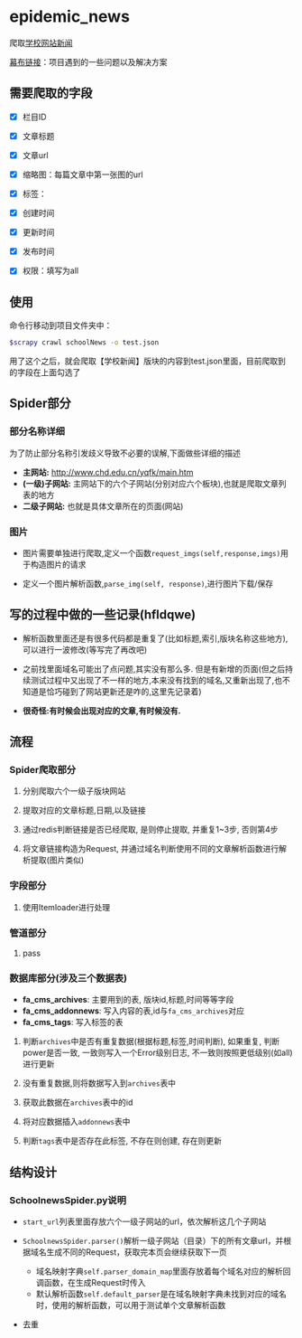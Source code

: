 # epidemic_news

爬取[学校网站新闻](http://www.chd.edu.cn/yqfk/)

[幕布链接](https://mubu.com/doc/2MY36Dq0r2u)：项目遇到的一些问题以及解决方案



## 需要爬取的字段

- [x] 栏目ID
- [x] 文章标题
- [x] 文章url
- [x] 缩略图：每篇文章中第一张图的url
- [x] 标签：
- [x] 创建时间
- [x] 更新时间
- [x] 发布时间
- [x] 权限：填写为all



## 使用

命令行移动到项目文件夹中：

```bash
$scrapy crawl schoolNews -o test.json
```

用了这个之后，就会爬取【学校新闻】版块的内容到test.json里面，目前爬取到的字段在上面勾选了

## Spider部分

### 部分名称详细

为了防止部分名称引发歧义导致不必要的误解,下面做些详细的描述

- **主网站:** http://www.chd.edu.cn/yqfk/main.htm
- **(一级)子网站:** 主网站下的六个子网站(分别对应六个板块),也就是爬取文章列表的地方
- **二级子网站:** 也就是具体文章所在的页面(网站)

### 图片

- 图片需要单独进行爬取,定义一个函数`request_imgs(self,response,imgs)`用于构造图片的请求

- 定义一个图片解析函数,`parse_img(self, response)`,进行图片下载/保存

## 写的过程中做的一些记录(hfldqwe)

- 解析函数里面还是有很多代码都是重复了(比如标题,索引,版块名称这些地方),可以进行一波修改(等写完了再改吧)

- 之前找里面域名可能出了点问题,其实没有那么多. 但是有新增的页面(但之后持续测试过程中又出现了不一样的地方,本来没有找到的域名,又重新出现了,也不知道是恰巧碰到了网站更新还是咋的,这里先记录着)

- **很奇怪:有时候会出现对应的文章,有时候没有.**


## 流程

### Spider爬取部分
1. 分别爬取六个一级子版块网站

2. 提取对应的文章标题,日期,以及链接

3. 通过redis判断链接是否已经爬取, 是则停止提取, 并重复1~3步, 否则第4步

4. 将文章链接构造为Request, 并通过域名判断使用不同的文章解析函数进行解析提取(图片类似)

### 字段部分
1. 使用Itemloader进行处理

### 管道部分
1. pass

### 数据库部分(涉及三个数据表)
- **fa_cms_archives**: 主要用到的表, 版块id,标题,时间等等字段
- **fa_cms_addonnews**: 写入内容的表,id与`fa_cms_archives`对应
- **fa_cms_tags**: 写入标签的表

1. 判断`archives`中是否有重复数据(根据标题,标签,时间判断), 如果重复, 判断power是否一致, 一致则写入一个Error级别日志, 
不一致则按照更低级别(如all)进行更新

2. 没有重复数据,则将数据写入到`archives`表中

3. 获取此数据在`archives`表中的id

4. 将对应数据插入`addonnews`表中

5. 判断`tags`表中是否存在此标签, 不存在则创建, 存在则更新




## 结构设计

### SchoolnewsSpider.py说明

- `start_url`列表里面存放六个一级子网站的url，依次解析这几个子网站

- `SchoolnewsSpider.parser()`解析一级子网站（目录）下的所有文章url，并根据域名生成不同的Request，获取完本页会继续获取下一页
  - 域名映射字典`self.parser_domain_map`里面存放着每个域名对应的解析回调函数，在生成Request时传入
  - 默认解析函数`self.default_parser`是在域名映射字典未找到对应的域名时，使用的解析函数，可以用于测试单个文章解析函数

- 去重